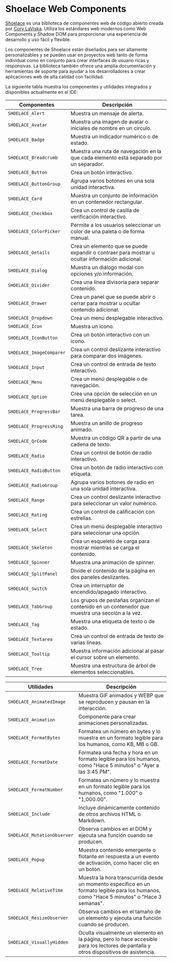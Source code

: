 # Shoelace Web Components

[Shoelace](https://shoelace.style/) es una biblioteca de componentes web de código abierto creada por [Cory LaViska](https://twitter.com/claviska). Utiliza los estándares web modernos como Web Components y Shadow DOM para proporcionar una experiencia de desarrollo y uso fácil y flexible.

Los componentes de Shoelace están diseñados para ser altamente personalizables y se pueden usar en proyectos web tanto de forma individual como en conjunto para crear interfaces de usuario ricas y responsivas. La biblioteca también ofrece una amplia documentación y herramientas de soporte para ayudar a los desarrolladores a crear aplicaciones web de alta calidad con facilidad.

La siguiente tabla muestra los componentes y utilidades integrados y disponibles actualmente en el IDE:

| Componentes              | Descripción                                                                                      |
| ------------------------ | ------------------------------------------------------------------------------------------------ |
| `SHOELACE_Alert`         | Muestra un mensaje de alerta.                                                                    |
| `SHOELACE_Avatar`        | Muestra una imagen de avatar o iniciales de nombre en un círculo.                                |
| `SHOELACE_Badge`         | Muestra un indicador numérico o de estado.                                                       |
| `SHOELACE_Breadcrumb`    | Muestra una ruta de navegación en la que cada elemento está separado por un separador.           |
| `SHOELACE_Button`        | Crea un botón interactivo.                                                                       |
| `SHOELACE_ButtonGroup`   | Agrupa varios botones en una sola unidad interactiva.                                            |
| `SHOELACE_Card`          | Muestra un conjunto de información en un contenedor rectangular.                                 |
| `SHOELACE_Checkbox`      | Crea un control de casilla de verificación interactivo.                                          |
| `SHOELACE_ColorPicker`   | Permite a los usuarios seleccionar un color de una paleta o de forma manual.                     |
| `SHOELACE_Details`       | Crea un elemento que se puede expandir o contraer para mostrar u ocultar información adicional.  |
| `SHOELACE_Dialog`        | Muestra un diálogo modal con opciones y/o información.                                           |
| `SHOELACE_Divider`       | Crea una línea divisoria para separar contenido.                                                 |
| `SHOELACE_Drawer`        | Crea un panel que se puede abrir o cerrar para mostrar u ocultar contenido adicional.            |
| `SHOELACE_Dropdown`      | Crea un menú desplegable interactivo.                                                            |
| `SHOELACE_Icon`          | Muestra un icono.                                                                                |
| `SHOELACE_IconButton`    | Crea un botón interactivo con un icono.                                                          |
| `SHOELACE_ImageComparer` | Crea un control deslizante interactivo para comparar dos imágenes.                               |
| `SHOELACE_Input`         | Crea un control de entrada de texto interactivo.                                                 |
| `SHOELACE_Menu`          | Crea un menú desplegable o de navegación.                                                        |
| `SHOELACE_Option`        | Crea una opción de selección en un menú desplegable o select.                                    |
| `SHOELACE_ProgressBar`   | Muestra una barra de progreso de una tarea.                                                      |
| `SHOELACE_ProgressRing`  | Muestra un anillo de progreso animado.                                                           |
| `SHOELACE_QrCode`        | Muestra un código QR a partir de una cadena de texto.                                            |
| `SHOELACE_Radio`         | Crea un control de botón de radio interactivo.                                                   |
| `SHOELACE_RadioButton`   | Crea un botón de radio interactivo con etiqueta.                                                 |
| `SHOELACE_RadioGroup`    | Agrupa varios botones de radio en una sola unidad interactiva.                                   |
| `SHOELACE_Range`         | Crea un control deslizante interactivo para seleccionar un valor numérico.                       |
| `SHOELACE_Rating`        | Crea un control de calificación con estrellas.                                                   |
| `SHOELACE_Select`        | Crea un menú desplegable interactivo para seleccionar una opción.                                |
| `SHOELACE_Skeleton`      | Crea un esqueleto de carga para mostrar mientras se carga el contenido.                          |
| `SHOELACE_Spinner`       | Muestra una animación de spinner.                                                                |
| `SHOELACE_SplitPanel`    | Divide el contenido de la página en dos paneles deslizantes.                                     |
| `SHOELACE_Switch`        | Crea un interruptor de encendido/apagado interactivo.                                            |
| `SHOELACE_TabGroup`      | Los grupos de pestañas organizan el contenido en un contenedor que muestra una sección a la vez. |
| `SHOELACE_Tag`           | Muestra una etiqueta de texto o de estado.                                                       |
| `SHOELACE_Textarea`      | Crea un control de entrada de texto de varias líneas.                                            |
| `SHOELACE_Tooltip`       | Muestra información adicional al pasar el cursor sobre un elemento.                              |
| `SHOELACE_Tree`          | Muestra una estructura de árbol de elementos seleccionables.                                     |

| Utilidades                  | Descripción                                                                                                                                |
| --------------------------- | ------------------------------------------------------------------------------------------------------------------------------------------ |
| `SHOELACE_AnimatedImage`    | Muestra GIF animados y WEBP que se reproducen y pausan en la interacción.                                                                  |
| `SHOELACE_Animation`        | Componente para crear animaciones personalizadas.                                                                                          |
| `SHOELACE_FormatBytes`      | Formatea un número en bytes y lo muestra en un formato legible para los humanos, como KB, MB o GB.                                         |
| `SHOELACE_FormatDate`       | Formatea una fecha y hora en un formato legible para los humanos, como "Hace 5 minutos" o "Ayer a las 3:45 PM".                            |
| `SHOELACE_FormatNumber`     | Formatea un número y lo muestra en un formato legible para los humanos, como "1.000" o "1,000.00".                                         |
| `SHOELACE_Include`          | Incluye dinámicamente contenido de otros archivos HTML o Markdown.                                                                         |
| `SHOELACE_MutationObserver` | Observa cambios en el DOM y ejecuta una función cuando se producen.                                                                        |
| `SHOELACE_Popup`            | Muestra contenido emergente o flotante en respuesta a un evento de activación, como hacer clic en un botón.                                |
| `SHOELACE_RelativeTime`     | Muestra la hora transcurrida desde un momento específico en un formato legible para los humanos, como "Hace 5 minutos" o "Hace 3 semanas". |
| `SHOELACE_ResizeObserver`   | Observa cambios en el tamaño de un elemento y ejecuta una función cuando se producen.                                                      |
| `SHOELACE_VisuallyHidden`   | Oculta visualmente un elemento en la página, pero lo hace accesible para los lectores de pantalla y otros dispositivos de asistencia.      |
